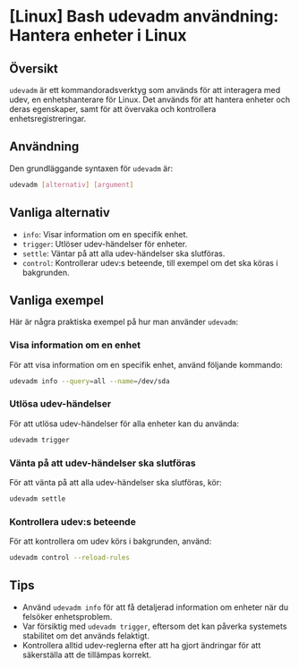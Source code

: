 # [Linux] Bash udevadm användning: Hantera enheter i Linux

## Översikt
`udevadm` är ett kommandoradsverktyg som används för att interagera med udev, en enhetshanterare för Linux. Det används för att hantera enheter och deras egenskaper, samt för att övervaka och kontrollera enhetsregistreringar.

## Användning
Den grundläggande syntaxen för `udevadm` är:

```bash
udevadm [alternativ] [argument]
```

## Vanliga alternativ
- `info`: Visar information om en specifik enhet.
- `trigger`: Utlöser udev-händelser för enheter.
- `settle`: Väntar på att alla udev-händelser ska slutföras.
- `control`: Kontrollerar udev:s beteende, till exempel om det ska köras i bakgrunden.

## Vanliga exempel
Här är några praktiska exempel på hur man använder `udevadm`:

### Visa information om en enhet
För att visa information om en specifik enhet, använd följande kommando:

```bash
udevadm info --query=all --name=/dev/sda
```

### Utlösa udev-händelser
För att utlösa udev-händelser för alla enheter kan du använda:

```bash
udevadm trigger
```

### Vänta på att udev-händelser ska slutföras
För att vänta på att alla udev-händelser ska slutföras, kör:

```bash
udevadm settle
```

### Kontrollera udev:s beteende
För att kontrollera om udev körs i bakgrunden, använd:

```bash
udevadm control --reload-rules
```

## Tips
- Använd `udevadm info` för att få detaljerad information om enheter när du felsöker enhetsproblem.
- Var försiktig med `udevadm trigger`, eftersom det kan påverka systemets stabilitet om det används felaktigt.
- Kontrollera alltid udev-reglerna efter att ha gjort ändringar för att säkerställa att de tillämpas korrekt.